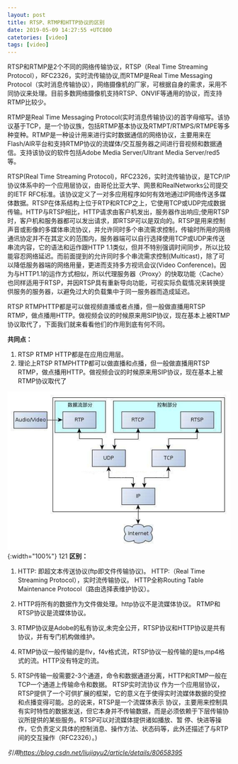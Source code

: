 ```yaml
---
layout: post
title: RTSP、RTMP和HTTP协议的区别
date: 2019-05-09 14:27:55 +UTC800
catetories: [video]
tags: [video]
---
```


RTSP和RTMP是2个不同的网络传输协议，RTSP（Real Time Streaming Protocol），RFC2326，实时流传输协议,而RTMP是Real Time Messaging Protocol（实时消息传输协议），网络摄像机的厂家，可根据自身的需求，采用不同协议来处理。目前多数网络摄像机支持RTSP、ONVIF等通用的协议，而支持RTMP比较少。

RTMP是Real Time Messaging Protocol(实时消息传输协议)的首字母缩写。该协议基于TCP，是一个协议族，包括RTMP基本协议及RTMPT/RTMPS/RTMPE等多种变种。RTMP是一种设计用来进行实时数据通信的网络协议，主要用来在Flash/AIR平台和支持RTMP协议的流媒体/交互服务器之间进行音视频和数据通信。支持该协议的软件包括Adobe Media Server/Ultrant Media Server/red5等。

RTSP(Real Time Streaming Protocol)，RFC2326，实时流传输协议，是TCP/IP协议体系中的一个应用层协议，由哥伦比亚大学、网景和RealNetworks公司提交的IETF RFC标准。该协议定义了一对多应用程序如何有效地通过IP网络传送多媒体数据。RTSP在体系结构上位于RTP和RTCP之上，它使用TCP或UDP完成数据传输。HTTP与RTSP相比，HTTP请求由客户机发出，服务器作出响应;使用RTSP时，客户机和服务器都可以发出请求，即RTSP可以是双向的。RTSP是用来控制声音或影像的多媒体串流协议，并允许同时多个串流需求控制，传输时所用的网络通讯协定并不在其定义的范围内，服务器端可以自行选择使用TCP或UDP来传送串流内容，它的语法和运作跟HTTP 1.1类似，但并不特别强调时间同步，所以比较能容忍网络延迟。而前面提到的允许同时多个串流需求控制(Multicast)，除了可以降低服务器端的网络用量，更进而支持多方视讯会议(Video Conference)。因为与HTTP1.1的运作方式相似，所以代理服务器〈Proxy〉的快取功能〈Cache〉也同样适用于RTSP，并因RTSP具有重新导向功能，可视实际负载情况来转换提供服务的服务器，以避免过大的负载集中于同一服务器而造成延迟。

RTSP RTMPHTTP都是可以做视频直播或者点播，但一般做直播用RTSP RTMP，做点播用HTTP。做视频会议的时候原来用SIP协议，现在基本上被RTMP协议取代了，下面我们就来看看他们的作用到底有何不同。

__共同点：__

1. RTSP RTMP HTTP都是在应用应用层。
2. 理论上RTSP RTMPHTTP都可以做直播和点播，但一般做直播用RTSP RTMP，做点播用HTTP。做视频会议的时候原来用SIP协议，现在基本上被RTMP协议取代了

![示意](/assets/images/20190509001.jpg){:width="100%"}
121
**区别：**
1. HTTP: 即超文本传送协议(ftp即文件传输协议)。
      HTTP:（Real Time Streaming Protocol），实时流传输协议。
      HTTP全称Routing Table Maintenance Protocol（路由选择表维护协议）。
 
2. HTTP将所有的数据作为文件做处理。http协议不是流媒体协议。
      RTMP和RTSP协议是流媒体协议。
 
3. RTMP协议是Adobe的私有协议,未完全公开，RTSP协议和HTTP协议是共有协议，并有专门机构做维护。
 
4. RTMP协议一般传输的是flv，f4v格式流，RTSP协议一般传输的是ts,mp4格式的流。HTTP没有特定的流。
 
5. RTSP传输一般需要2-3个通道，命令和数据通道分离，HTTP和RTMP一般在TCP一个通道上传输命令和数据。
RTSP实时流协议 作为一个应用层协议，RTSP提供了一个可供扩展的框架，它的意义在于使得实时流媒体数据的受控和点播变得可能。总的说来，RTSP是一个流媒体表示 协议，主要用来控制具有实时特性的数据发送，但它本身并不传输数据，而是必须依赖于下层传输协议所提供的某些服务。RTSP可以对流媒体提供诸如播放、暂 停、快进等操作，它负责定义具体的控制消息、操作方法、状态码等，此外还描述了与RTP间的交互操作（RFC2326）。)


*引用<https://blog.csdn.net/liujiayu2/article/details/80658395>*
